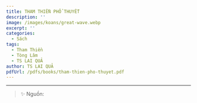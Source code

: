 ```yaml
---
title: THAM THIỀN PHỔ THUYẾT
description: ''
image: /images/koans/great-wave.webp
excerpt: ''
categories:
  - Sách
tags:
  - Tham Thiền
  - Tòng Lâm
  - TS LAI QUẢ
author: TS LAI QUẢ
pdfUrl: /pdfs/books/tham-thien-pho-thuyet.pdf
---
```


<hr class="blog-rule" />

> ✨ Nguồn:
